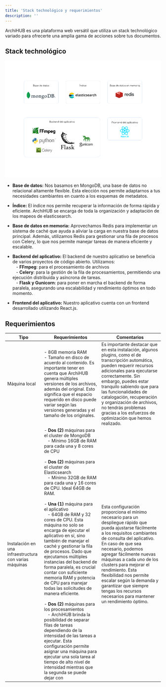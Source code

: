 ```yaml
---
title: 'Stack technológico y requerimientos'
description: ''
---
```


ArchiHUB es una plataforma web versátil que utiliza un stack technológico variado para ofrecerte una amplia gama de acciones sobre tus documentos.

## Stack technológico

![stack tech](imagenes/infra.png)

- __Base de datos:__ Nos basamos en MongoDB, una base de datos no relacional altamente flexible. Esta elección nos permite adaptarnos a tus necesidades cambiantes en cuanto a los esquemas de metadatos.

- __Índice:__ El índice nos permite recuperar la información de forma rápida y eficiente. ArchiHUB se encarga de toda la organización y adaptación de los mapeos de elasticsearch.

- __Base de datos en memoria:__ Aprovechamos Redis para implementar un sistema de caché que ayuda a aliviar la carga en nuestra base de datos principal. Además, utilizamos Redis para gestionar una fila de procesos con Celery, lo que nos permite manejar tareas de manera eficiente y escalable.

- __Backend del aplicativo:__ El backend de nuestro aplicativo se beneficia de varios proyectos de código abierto. Utilizamos:
<br> &nbsp;&nbsp; - __FFmpeg__: para el procesamiento de archivos
<br> &nbsp;&nbsp; - __Celery__: para la gestión de la fila de procesamientos, permitiendo una ejecución distribuida y asíncrona de tareas.
<br> &nbsp;&nbsp; - __Flask y Gunicorn__: para poner en marcha el backend de forma paralela, asegurando una escalabilidad y rendimiento óptimos en todo momento.

- __Frontend del aplicativo:__ Nuestro aplicativo cuenta con un frontend desarrollado utilizando React.js.

## Requerimientos

| Tipo | Requerimientos | Comentarios |
| ----------- | ----------- | ----------- |
| Máquina local | - 8GB memoria RAM <br> - Tamaño en disco de acuerdo al contenido. Es importante tener en cuenta que ArchiHUB genera múltiples versiones de los archivos, además del original. Esto significa que el espacio requerido en disco puede variar según las versiones generadas y el tamaño de los originales.| Es importante destacar que en esta instalación, algunos plugins, como el de transcripción automática, pueden requerir recursos adicionales para ejecutarse correctamente. Sin embargo, puedes estar tranquilo sabiendo que para las funcionalidades de catalogación, recuperación y organización de archivos, no tendrás problemas gracias a los esfuerzos de optimización que hemos realizado. |
| Instalación en una infraestructura con varias máquinas | - __Dos (2)__ máquinas para el cluster de MongoDB <br> &nbsp;&nbsp; - Mínimo 16GB de RAM para cada una y 8 cores de CPU <br><br> - __Dos (2)__ máquinas para el cluster de Elasticsearch <br> &nbsp;&nbsp; - Mínimo 32GB de RAM para cada una y 16 cores de CPU. Ideal 64GB de RAM. <br><br> - __Una (1)__ máquina para el aplicativo <br> &nbsp;&nbsp; - 64GB de RAM y 32 cores de CPU. Esta máquina no solo se encarga de ejecutar el aplicativo en sí, sino también de manejar el caché y gestionar la fila de procesos. Dado que ejecutamos múltiples instancias del backend de forma paralela, es crucial contar con suficiente memoria RAM y potencia de CPU para manejar todas las solicitudes de manera eficiente. <br><br> - __Dos (2)__ máquinas para los procesamientos <br> &nbsp;&nbsp; - ArchiHUB brinda la posibilidad de separar filas de tareas dependiendo de la intensidad de las tareas a ejecutar. Esta configuración permite asignar una máquina para ejecutar una sola tarea al tiempo de alto nivel de intensidad mientras que la segunda se puede dejar con | Esta configuración proporciona el mínimo necesario para un despliegue rápido que pueda ajustarse fácilmente a los requisitos cambiantes de consulta del aplicativo. En caso de que sea necesario, podemos agregar fácilmente nuevas máquinas a cada uno de los clusters para mejorar el rendimiento. Esta flexibilidad nos permite escalar según la demanda y garantizar que siempre tengas los recursos necesarios para mantener un rendimiento óptimo. |